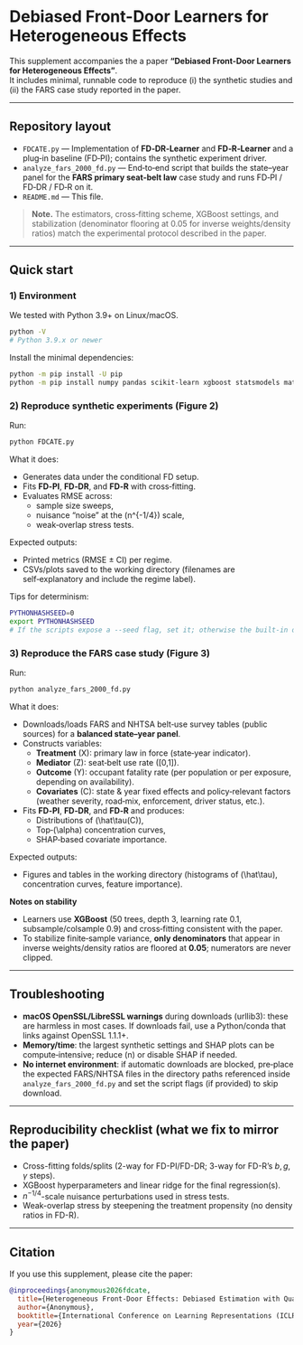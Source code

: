 # Debiased Front-Door Learners for Heterogeneous Effects

This supplement accompanies the a paper **“Debiased Front-Door Learners for Heterogeneous Effects”**.  
It includes minimal, runnable code to reproduce (i) the synthetic studies and (ii) the FARS case study reported in the paper.

---

## Repository layout

- `FDCATE.py` — Implementation of **FD‑DR‑Learner** and **FD‑R‑Learner** and a plug‑in baseline (FD‑PI); contains the synthetic experiment driver.
- `analyze_fars_2000_fd.py` — End‑to‑end script that builds the state–year panel for the **FARS primary seat‑belt law** case study and runs FD‑PI / FD‑DR / FD‑R on it.
- `README.md` — This file.

> **Note.** The estimators, cross‑fitting scheme, XGBoost settings, and stabilization (denominator flooring at 0.05 for inverse weights/density ratios) match the experimental protocol described in the paper.

---

## Quick start

### 1) Environment

We tested with Python 3.9+ on Linux/macOS.

```bash
python -V
# Python 3.9.x or newer
```

Install the minimal dependencies:

```bash
python -m pip install -U pip
python -m pip install numpy pandas scikit-learn xgboost statsmodels matplotlib shap
```

### 2) Reproduce synthetic experiments (Figure 2)

Run:
```bash
python FDCATE.py
```

What it does:
- Generates data under the conditional FD setup.
- Fits **FD‑PI**, **FD‑DR**, and **FD‑R** with cross‑fitting.
- Evaluates RMSE across:
  - sample size sweeps,
  - nuisance “noise” at the \(n^{-1/4}\) scale,
  - weak‑overlap stress tests.

Expected outputs:
- Printed metrics (RMSE ± CI) per regime.
- CSVs/plots saved to the working directory (filenames are self‑explanatory and include the regime label).

Tips for determinism:
```bash
PYTHONHASHSEED=0
export PYTHONHASHSEED
# If the scripts expose a --seed flag, set it; otherwise the built‑in defaults are used.
```

### 3) Reproduce the FARS case study (Figure 3)

Run:
```bash
python analyze_fars_2000_fd.py
```

What it does:
- Downloads/loads FARS and NHTSA belt‑use survey tables (public sources) for a **balanced state–year panel**.
- Constructs variables:
  - **Treatment** \(X\): primary law in force (state‑year indicator).
  - **Mediator** \(Z\): seat‑belt use rate \([0,1]\).
  - **Outcome** \(Y\): occupant fatality rate (per population or per exposure, depending on availability).
  - **Covariates** \(C\): state & year fixed effects and policy‑relevant factors (weather severity, road‑mix, enforcement, driver status, etc.).
- Fits **FD‑PI**, **FD‑DR**, and **FD‑R** and produces:
  - Distributions of \(\hat\tau(C)\),
  - Top‑\(\alpha\) concentration curves,
  - SHAP‑based covariate importance.

Expected outputs:
- Figures and tables in the working directory (histograms of \(\hat\tau\), concentration curves, feature importance).

**Notes on stability**
- Learners use **XGBoost** (50 trees, depth 3, learning rate 0.1, subsample/colsample 0.9) and cross‑fitting consistent with the paper.
- To stabilize finite‑sample variance, **only denominators** that appear in inverse weights/density ratios are floored at **0.05**; numerators are never clipped.

---

## Troubleshooting

- **macOS OpenSSL/LibreSSL warnings** during downloads (urllib3): these are harmless in most cases. If downloads fail, use a Python/conda that links against OpenSSL 1.1.1+.
- **Memory/time**: the largest synthetic settings and SHAP plots can be compute‑intensive; reduce \(n\) or disable SHAP if needed.
- **No internet environment**: if automatic downloads are blocked, pre‑place the expected FARS/NHTSA files in the directory paths referenced inside `analyze_fars_2000_fd.py` and set the script flags (if provided) to skip download.

---

## Reproducibility checklist (what we fix to mirror the paper)

- Cross-fitting folds/splits (2-way for FD-PI/FD-DR; 3-way for FD-R’s $b,g,\gamma$ steps).
- XGBoost hyperparameters and linear ridge for the final regression(s).
- $n^{-1/4}$-scale nuisance perturbations used in stress tests.
- Weak-overlap stress by steepening the treatment propensity (no density ratios in FD-R).

---

## Citation

If you use this supplement, please cite the paper:

```bibtex
@inproceedings{anonymous2026fdcate,
  title={Heterogeneous Front-Door Effects: Debiased Estimation with Quasi-Oracle Guarantees},
  author={Anonymous},
  booktitle={International Conference on Learning Representations (ICLR)},
  year={2026}
}
```
